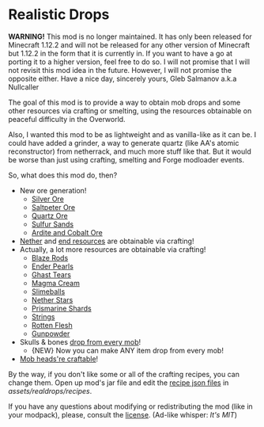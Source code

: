 # Realistic Drops

**WARNING!** This mod is no longer maintained. It has only been released for Minecraft 1.12.2 and will not be released for any other version of Minecraft but 1.12.2 in the form that it is currently in. If you want to have a go at porting it to a higher version, feel free to do so. I will not promise that I will not revisit this mod idea in the future. However, I will not promise the opposite either. Have a nice day, sincerely yours, Gleb Salmanov a.k.a Nullcaller

The goal of this mod is to provide a way to obtain mob drops and some other resources via crafting or smelting, using the resources obtainable on peaceful difficulty in the Overworld.

Also, I wanted this mod to be as lightweight and as vanilla-like as it can be. I could have added a grinder, a way to generate quartz (like AA's atomic reconstructor) from netherrack, and much more stuff like that. But it would be worse than just using crafting, smelting and Forge modloader events.

So, what does this mod do, then?

* New ore generation!
	* [Silver Ore](https://github.com/Nullcaller/RealisticDrops/wiki/Silver)
	* [Saltpeter Ore](https://github.com/Nullcaller/RealisticDrops/wiki/Saltpeter)
	* [Quartz Ore](https://github.com/Nullcaller/RealisticDrops/wiki/Nether-Resources#user-content-nether-quartz)
	* [Sulfur Sands](https://github.com/Nullcaller/RealisticDrops/wiki/Sulfur)
	* [Ardite and Cobalt Ore](https://github.com/Nullcaller/RealisticDrops/wiki/Tinkers'-Construct-Compat)
* [Nether](https://github.com/Nullcaller/RealisticDrops/wiki/Nether-Resources) and [end resources](https://github.com/Nullcaller/RealisticDrops/wiki/End-Resources) are obtainable via crafting!
* Actually, a lot more resources are obtainable via crafting!
	* [Blaze Rods](https://github.com/Nullcaller/RealisticDrops/wiki/Blaze-Rods)
	* [Ender Pearls](https://github.com/Nullcaller/RealisticDrops/wiki/Ender-Pearls)
	* [Ghast Tears](https://github.com/Nullcaller/RealisticDrops/wiki/Ghast-Tears)
	* [Magma Cream](https://github.com/Nullcaller/RealisticDrops/wiki/Magma-Cream)
	* [Slimeballs](https://github.com/Nullcaller/RealisticDrops/wiki/Slimeballs)
	* [Nether Stars](https://github.com/Nullcaller/RealisticDrops/wiki/Nether-Stars)
	* [Prismarine Shards](https://github.com/Nullcaller/RealisticDrops/wiki/Prismarine-Shards)
	* [Strings](https://github.com/Nullcaller/RealisticDrops/wiki/Strings)
	* [Rotten Flesh](https://github.com/Nullcaller/RealisticDrops/wiki/Rotten-Flesh)
	* [Gunpowder](https://github.com/Nullcaller/RealisticDrops/wiki/Gunpowder)
* Skulls & bones [drop from every mob](https://github.com/Nullcaller/RealisticDrops/wiki/Skulls-&-Bones)!
	* {NEW} Now you can make ANY item drop from every mob!
* [Mob heads're craftable](https://github.com/Nullcaller/RealisticDrops/wiki/Mob-Heads)!

By the way, if you don't like some or all of the crafting recipes, you can change them. Open up mod's jar file and edit the [recipe json files](https://minecraft.gamepedia.com/Recipe#JSON_format) in _assets/realdrops/recipes_.

If you have any questions about modifying or redistributing the mod (like in your modpack), please, consult the [license](https://github.com/Nullcaller/RealisticDrops/blob/master/LICENSE). (Ad-like whisper: *It's MIT*)
